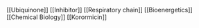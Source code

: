 [[Ubiquinone]]
[[Inhibitor]]
[[Respiratory chain]]
[[Bioenergetics]]
[[Chemical Biology]]
[[Korormicin]]

